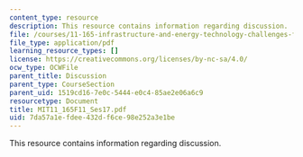 ```yaml
---
content_type: resource
description: This resource contains information regarding discussion.
file: /courses/11-165-infrastructure-and-energy-technology-challenges-fall-2011/7da57a1efdee432df6ce98e252a3e1be_MIT11_165F11_Ses17.pdf
file_type: application/pdf
learning_resource_types: []
license: https://creativecommons.org/licenses/by-nc-sa/4.0/
ocw_type: OCWFile
parent_title: Discussion
parent_type: CourseSection
parent_uid: 1519cd16-7e0c-5444-e0c4-85ae2e06a6c9
resourcetype: Document
title: MIT11_165F11_Ses17.pdf
uid: 7da57a1e-fdee-432d-f6ce-98e252a3e1be
---
```

This resource contains information regarding discussion.